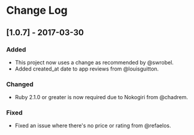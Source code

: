 # Change Log

## [1.0.7] - 2017-03-30
### Added
- This project now uses a change as recommended by @swrobel.
- Added created_at date to app reviews from @louisguitton.

### Changed
- Ruby 2.1.0 or greater is now required due to Nokogiri from @chadrem.

### Fixed
- Fixed an issue where there's no price or rating from @refaelos.
